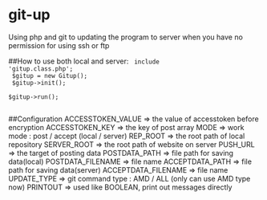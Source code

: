 # git-up
Using php and git to updating the program to server when you have no permission for using ssh or ftp

##How to use
both local and server:
<code>
include 'gitup.class.php';<br>
$gitup = new Gitup();<br>
$gitup->init();<br>
$gitup->run();<br>
</code>

##Configuration
     ACCESSTOKEN_VALUE   => the value of accesstoken before encryption
     ACCESSTOKEN_KEY     => the key of post array
     MODE                => work mode : post / accept (local / server)
     REP_ROOT            => the root path of local repository
     SERVER_ROOT         => the root path of website on server
     PUSH_URL            => the target of posting data
     POSTDATA_PATH       => file path for saving data(local)
     POSTDATA_FILENAME   => file name
     ACCEPTDATA_PATH     => file path for saving data(server)
     ACCEPTDATA_FILENAME => file name
     UPDATE_TYPE         => git command type : AMD / ALL (only can use AMD type now)
     PRINTOUT            => used like BOOLEAN, print out messages directly
